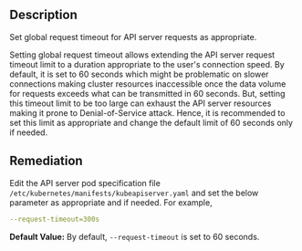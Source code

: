 ## Description

Set global request timeout for API server requests as appropriate.

Setting global request timeout allows extending the API server request timeout limit to a duration appropriate to the user's connection speed. By default, it is set to 60 seconds which might be problematic on slower connections making cluster resources inaccessible once the data volume for requests exceeds what can be transmitted in 60 seconds. But, setting this timeout limit to be too large can exhaust the API server resources making it prone to Denial-of-Service attack. Hence, it is recommended to set this limit as appropriate and change the default limit of 60 seconds only if needed.

## Remediation

Edit the API server pod specification file `/etc/kubernetes/manifests/kubeapiserver.yaml` and set the below parameter as appropriate and if needed. For example,
```yaml
--request-timeout=300s
```

**Default Value:** By default, `--request-timeout` is set to 60 seconds.